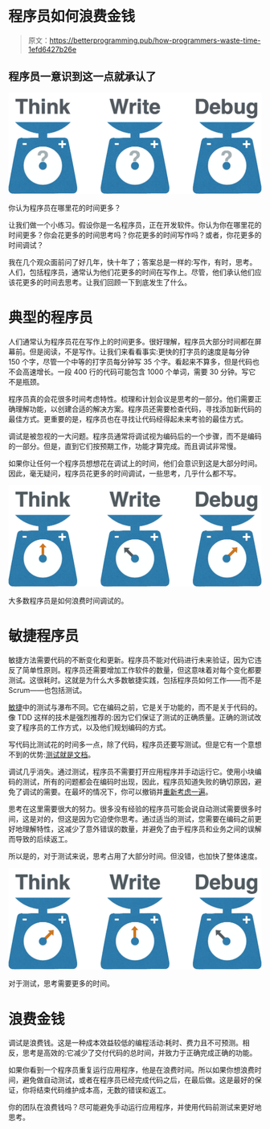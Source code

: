 # 程序员如何浪费金钱

> 原文：<https://betterprogramming.pub/how-programmers-waste-time-1efd6427b26e>

## 程序员一意识到这一点就承认了

![](img/c5a049889b17d12dbed746dabee07f85.png)

你认为程序员在哪里花的时间更多？

让我们做一个小练习。假设你是一名程序员，正在开发软件。你认为你在哪里花的时间更多？你会花更多的时间思考吗？你花更多的时间写作吗？或者，你花更多的时间调试？

我在几个观众面前问了好几年，快十年了；答案总是一样的:写作，有时，思考。人们，包括程序员，通常认为他们花更多的时间在写作上。尽管，他们承认他们应该花更多的时间去思考。让我们回顾一下到底发生了什么。

# 典型的程序员

人们通常认为程序员花在写作上的时间更多。很好理解，程序员大部分时间都在屏幕前。但是阅读，不是写作。让我们来看看事实:更快的打字员的速度是每分钟 150 个字，尽管一个中等的打字员每分钟写 35 个字。看起来不算多，但是代码也不会高速增长。一段 400 行的代码可能包含 1000 个单词，需要 30 分钟。写它不是瓶颈。

程序员真的会花很多时间考虑特性。梳理和计划会议是思考的一部分。他们需要正确理解功能，以创建合适的解决方案。程序员还需要检查代码，寻找添加新代码的最佳方式。更重要的是，程序员也在寻找让代码经得起未来考验的最佳方式。

调试是被忽视的一大问题。程序员通常将调试视为编码后的一个步骤，而不是编码的一部分。但是，直到它们按预期工作，功能才算完成。而且调试非常慢。

如果你让任何一个程序员想想花在调试上的时间，他们会意识到这是大部分时间。因此，毫无疑问，程序员花更多的时间调试，一些思考，几乎什么都不写。

![](img/5da59cbb96a7b24a40819806f14ffad3.png)

大多数程序员是如何浪费时间调试的。

# 敏捷程序员

敏捷方法需要代码的不断变化和更新。程序员不能对代码进行未来验证，因为它违反了简单性原则。程序员还需要增加工作软件的数量，但这意味着对每个变化都要测试。这很耗时。这就是为什么大多数敏捷实践，包括程序员如何工作——而不是 Scrum——也包括测试。

[敏捷](https://www.agilealliance.org/glossary/unit-test)中的测试与瀑布不同。它在编码之前，它是关于功能的，而不是关于代码的。像 TDD 这样的技术是强烈推荐的:因为它们保证了测试的正确质量。正确的测试改变了程序员的工作方式，以及他们规划编码的方式。

写代码比测试花的时间多一点，除了代码，程序员还要写测试。但是它有一个意想不到的优势:[测试就是文档](https://drpicox.medium.com/why-you-should-start-writing-tests-as-they-were-documentation-73a356df3523)。

调试几乎消失。通过测试，程序员不需要打开应用程序并手动运行它。使用小块编码的测试，所有的问题都会在编码时出现，因此，程序员知道失败的确切原因，避免了调试的需要。在最坏的情况下，你可以撤销并[重新考虑一遍](http://wiki.c2.com/?DeveloperTest)。

思考在这里需要很大的努力。很多没有经验的程序员可能会说自动测试需要很多时间，这是对的，但这是因为它迫使你思考。通过适当的测试，您需要在编码之前更好地理解特性，这减少了意外错误的数量，并避免了由于程序员和业务之间的误解而导致的后续返工。

所以是的，对于测试来说，思考占用了大部分时间。但没错，也加快了整体速度。

![](img/3474665c31bc7fdbeb5c128691ab13cf.png)

对于测试，思考需要更多的时间。

# 浪费金钱

调试是浪费钱。这是一种成本效益较低的编程活动:耗时、费力且不可预测。相反，思考是高效的:它减少了交付代码的总时间，并致力于正确完成正确的功能。

如果你看到一个程序员重复运行应用程序，他是在浪费时间。所以如果你想浪费时间，避免做自动测试，或者在程序员已经完成代码之后，在最后做。这是最好的保证，你将结束代码维护成本高，无数的错误和返工。

你的团队在浪费钱吗？尽可能避免手动运行应用程序，并使用代码前测试来更好地思考。